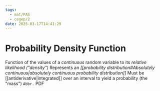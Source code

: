 ```yaml
---
tags:
  - mat/PAS
  - cegep/2
date: 2025-03-17T14:41:29
---
```


# Probability Density Function

Function of the values of a *continuous* random variable to its *relative likelihood ("density")*
Represents an *[[probability distribution#Absolutely continuous|absolutely continuous probability distribution]]*
Must be [[antiderivative|integrated]] over an interval to yield a probability (the "mass")
`Abbr.` PDF
